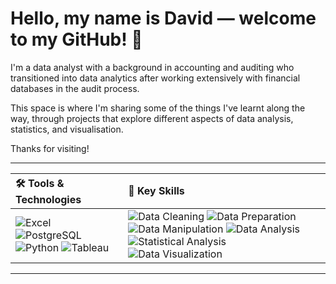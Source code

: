 # Hello, my name is David — welcome to my GitHub! 👋

I'm a data analyst with a background in accounting and auditing who transitioned into data analytics after working extensively with financial databases in the audit process.

This space is where I'm sharing some of the things I've learnt along the way, through projects that explore different aspects of data analysis, statistics, and visualisation.

Thanks for visiting!

---

| 🛠️ Tools & Technologies | 🧠 Key Skills |
|:---|:---|
| ![Excel](https://img.shields.io/badge/Excel-217346?logo=microsoft-excel&logoColor=white) ![PostgreSQL](https://img.shields.io/badge/PostgreSQL-336791?logo=postgresql&logoColor=white) ![Python](https://img.shields.io/badge/Python-3776AB?logo=python&logoColor=white) ![Tableau](https://img.shields.io/badge/Tableau-004E8F?logoColor=white) | ![Data Cleaning](https://img.shields.io/badge/Data%20Cleaning-4CAF50) ![Data Preparation](https://img.shields.io/badge/Data%20Preparation-2196F3) ![Data Manipulation](https://img.shields.io/badge/Data%20Manipulation-FFC107) ![Data Analysis](https://img.shields.io/badge/Data%20Analysis-9C27B0) ![Statistical Analysis](https://img.shields.io/badge/Statistical%20Analysis-673AB7) ![Data Visualization](https://img.shields.io/badge/Data%20Visualization-03A9F4) |

---

<!---
davidgriesel/davidgriesel is a ✨ special ✨ repository because its `README.md` (this file) appears on your GitHub profile.
You can click the Preview link to take a look at your changes.
--->
